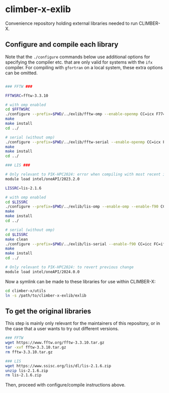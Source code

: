 # climber-x-exlib
Convenience repository holding external libraries needed to run CLIMBER-X.

## Configure and compile each library

Note that the `./configure` commands below use additional options for specifying the compiler etc. that are only valid for systems with the `ifx` compiler. For compiling with `gfortran` on a local system, these extra options can be omitted.

```bash

### FFTW ###

FFTWSRC=fftw-3.3.10

# with omp enabled
cd $FFTWSRC
./configure --prefix=$PWD/../exlib/fftw-omp --enable-openmp CC=icx F77=ifx 'FFLAGS=-Ofast -march=core-avx2 -mtune=core-avx2 -traceback' 'CFLAGS=-Ofast -march=core-avx2 -mtune=core-avx2 -traceback'
make
make install
cd ../

# serial (without omp) 
./configure --prefix=$PWD/../exlib/fftw-serial --enable-openmp CC=icx F77=ifx 'FFLAGS=-Ofast -march=core-avx2 -mtune=core-avx2 -traceback' 'CFLAGS=-Ofast -march=core-avx2 -mtune=core-avx2 -traceback'
make
make install
cd ../

### LIS ###

# Only relevant to PIK-HPC2024: error when compiling with most recent intel OneAPI 2024.0
module load intel/oneAPI/2023.2.0

LISSRC=lis-2.1.6

# with omp enabled
cd $LISSRC
./configure --prefix=$PWD/../exlib/lis-omp --enable-omp --enable-f90 CC=icc FC=ifort 'FFLAGS=-Ofast -march=core-avx2 -mtune=core-avx2 -traceback' 'CFLAGS=-Ofast -march=core-avx2 -mtune=core-avx2 -traceback'
make
make install
cd ../

# serial (without omp) 
cd $LISSRC
make clean
./configure --prefix=$PWD/../exlib/lis-serial --enable-f90 CC=icc FC=ifort 'FFLAGS=-Ofast -march=core-avx2 -mtune=core-avx2 -traceback' 'CFLAGS=-Ofast -march=core-avx2 -mtune=core-avx2 -traceback'
make
make install
cd ../

# Only relevant to PIK-HPC2024: to revert previous change
module load intel/oneAPI/2024.0.0

```

Now a symlink can be made to these libraries for use within CLIMBER-X:

```bash
cd climber-x/utils
ln -s /path/to/climber-x-exlib/exlib
```




## To get the original libraries

This step is mainly only relevant for the maintainers of this repository,
or in the case that a user wants to try out different versions.

```bash
### FFTW
wget https://www.fftw.org/fftw-3.3.10.tar.gz
tar -xvf fftw-3.3.10.tar.gz
rm fftw-3.3.10.tar.gz

### LIS
wget https://www.ssisc.org/lis/dl/lis-2.1.6.zip
unzip lis-2.1.6.zip
rm lis-2.1.6.zip
```

Then, proceed with configure/compile instructions above.
